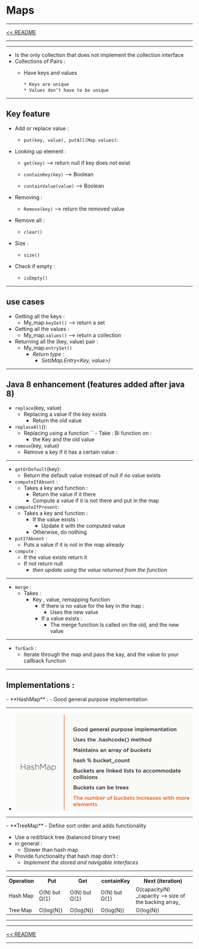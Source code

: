 <h1>Maps</h1>

<hr>
<a href="README.md">&lt;&lt; README </a>
<hr>
<hr>

- Is the only collection that does not implement the collection interface
- Collections of Pairs :
  - Have keys and values
    
        * Keys are unique
        * Values don’t have to be unique

<hr>

<h2>Key feature</h2>


- Add or replace value :

  - `put(key, value), putAll(Map values)`: 
      
- Looking up element :
    -  `get(key)`  --> return null if key does not exist
       
    - `containKey(key)`  --> Boolean

    - `containValue(value)`  --> Boolean
  
- Removing :
    -  `Remove(key)` --> return the removed value 
       
- Remove all :
    - `clear() `

- Size :

    - `size()`
  
- Check if empty :
		
    - `isEmpty()`
    
<hr>

<h2>use cases</h2>

- Getting all the keys :
  - My_map.`keySet()` --> return a set
- Getting all the values :
  - My_map.`values()` --> return a collection
- Returning all the (key, value) pair :
  - My_map.`entrySet()`
    - _Return type_ :
	  - _Set(Map.Entry<Key, value>)_
  
<hr>

<h2>Java 8 enhancement (features added after java 8)</h2>

- `replace`(key, value)
  - Replacing a value if the key exists
    - Return the old value
- `replaceAll`():
  - Replacing using a function
   `` - Take : Bi function on :
      - the Key and the old value
- `remove`(key, value)
  - Remove a key if it has a certain value :
- --------------------
- `getOrDefault`(key):
  - Return the default value instead of null if no value exists
- `computeIfAbsent` :
  - Takes a key and function :
    - Return the value if it there
    - Compute a value if it is not there and put in the map
- `computeIfPresent`:
  - Takes a key and function :
    - If the value exists :
      - Update it with the computed value
    - Otherwise, do nothing
- `putIfAbsent` :
  - Puts a value if it is not in the map already
- `compute` :
  - If the value exists return it 
  - If not return null
    - _then update using the value returned from the function_
- --------------------
- `merge` :
  - Takes :
    - Key , value, remapping function
      - If there is no value for the key in the map :
        - Uses the new value
      - If a value exists :
        - The merge function Is called on the old, and the new value
- --------------------
- `forEach` :
  - Iterate through the map and pass the kay, and the value to your callback function
- --------------------

<h2>Implementations :</h2>
- **HashMap** :
  - Good general purpose implementation
<hr>

- ![info about hash map](media/5.png)
<hr>
- **TreeMap** 
  - Define sort order and adds functionality
    
  - Use a red/black tree (balanced binary tree)
  - in general :
    - Slower than hash map
  - Provide functionality that hash map don’t :
    - _Implement the stored and navigable interfaces_
<hr>

<table>
<tr>
<th>Operation</th>
<th>Put</th>
<th>Get</th>
<th>containKey</th>
<th>Next (iteration)</th>
</tr>

<tr>
<td>Hash Map</td>
<td>O(N) but Ω(1)</td>
<td>O(N) but Ω(1)</td>
<td>O(N) but Ω(1)</td>
<td>O(capacity/N) _capacity --> size of the backing array_</td>
</tr>

<tr>
<td>Tree Map</td>
<td>O(log(N))</td>
<td>O(log(N))</td>
<td>O(log(N))</td>
<td>O(log(N))</td>
</tr>

</table>

<hr>
<hr>
<a href="README.md">&lt;&lt; README </a>
<hr>
